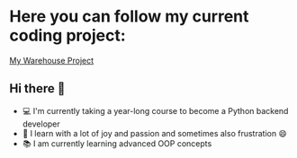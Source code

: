 # Here you can follow my current coding project:
[My Warehouse Project](https://nataliedutz.github.io/warehouse_project/)

## Hi there 👋

- 💻 I'm currently taking a year-long course to become a Python backend developer
- 🥳 I learn with a lot of joy and passion and sometimes also frustration 😄
- 📚 I am currently learning advanced OOP concepts
